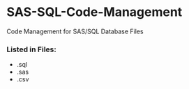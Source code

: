 # SAS-SQL-Code-Management
Code Management for SAS/SQL Database Files
### Listed in Files:
- .sql
- .sas
- .csv
